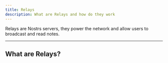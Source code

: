 ```yaml
---
title: Relays
description: What are Relays and how do they work
---
```


Relays are Nostrs servers, they power the network and allow users to broadcast and read notes.

---

## What are Relays?

